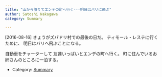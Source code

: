 ```yaml
---
title: "山から降りてエンデの町へ行く---明日はバリに飛ぶ"
author: Satoshi Nakagawa
category: Summary

---
```


[2016-08-16]  きょうがズパドリ村での最後の日だ。
ティモール・レステに行くために、
明日はバリへ飛ぶことになる。

 自動車をチャーターして
友達いっぱいとエンデの町へ行く。
町に住んでいるお姉さんのところに一泊する。

- Category: [Summary](categories.html#Summary)

